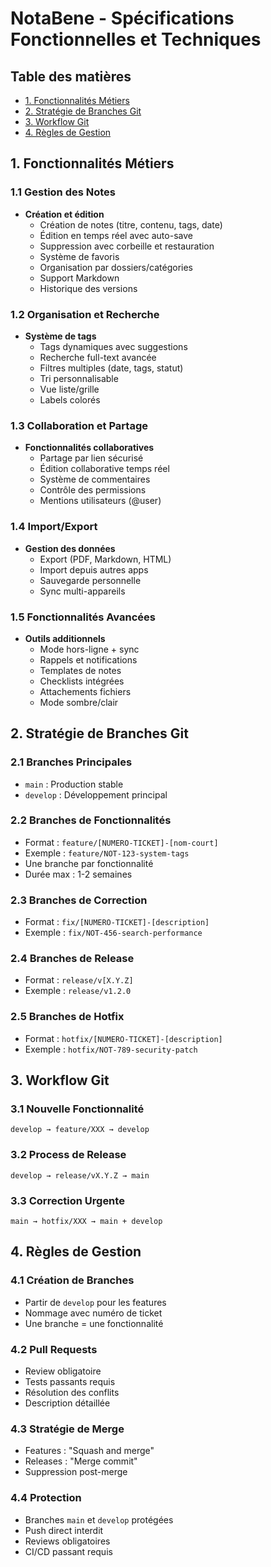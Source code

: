 # NotaBene - Spécifications Fonctionnelles et Techniques

## Table des matières
- [1. Fonctionnalités Métiers](#1-fonctionnalités-métiers)
- [2. Stratégie de Branches Git](#2-stratégie-de-branches-git)
- [3. Workflow Git](#3-workflow-git)
- [4. Règles de Gestion](#4-règles-de-gestion)

## 1. Fonctionnalités Métiers

### 1.1 Gestion des Notes
- **Création et édition**
  - Création de notes (titre, contenu, tags, date)
  - Édition en temps réel avec auto-save
  - Suppression avec corbeille et restauration
  - Système de favoris
  - Organisation par dossiers/catégories
  - Support Markdown
  - Historique des versions

### 1.2 Organisation et Recherche
- **Système de tags**
  - Tags dynamiques avec suggestions
  - Recherche full-text avancée
  - Filtres multiples (date, tags, statut)
  - Tri personnalisable
  - Vue liste/grille
  - Labels colorés

### 1.3 Collaboration et Partage
- **Fonctionnalités collaboratives**
  - Partage par lien sécurisé
  - Édition collaborative temps réel
  - Système de commentaires
  - Contrôle des permissions
  - Mentions utilisateurs (@user)

### 1.4 Import/Export
- **Gestion des données**
  - Export (PDF, Markdown, HTML)
  - Import depuis autres apps
  - Sauvegarde personnelle
  - Sync multi-appareils

### 1.5 Fonctionnalités Avancées
- **Outils additionnels**
  - Mode hors-ligne + sync
  - Rappels et notifications
  - Templates de notes
  - Checklists intégrées
  - Attachements fichiers
  - Mode sombre/clair

## 2. Stratégie de Branches Git

### 2.1 Branches Principales
- `main` : Production stable
- `develop` : Développement principal

### 2.2 Branches de Fonctionnalités
- Format : `feature/[NUMERO-TICKET]-[nom-court]`
- Exemple : `feature/NOT-123-system-tags`
- Une branche par fonctionnalité
- Durée max : 1-2 semaines

### 2.3 Branches de Correction
- Format : `fix/[NUMERO-TICKET]-[description]`
- Exemple : `fix/NOT-456-search-performance`

### 2.4 Branches de Release
- Format : `release/v[X.Y.Z]`
- Exemple : `release/v1.2.0`

### 2.5 Branches de Hotfix
- Format : `hotfix/[NUMERO-TICKET]-[description]`
- Exemple : `hotfix/NOT-789-security-patch`

## 3. Workflow Git

### 3.1 Nouvelle Fonctionnalité
```
develop → feature/XXX → develop
```

### 3.2 Process de Release
```
develop → release/vX.Y.Z → main
```

### 3.3 Correction Urgente
```
main → hotfix/XXX → main + develop
```

## 4. Règles de Gestion

### 4.1 Création de Branches
- Partir de `develop` pour les features
- Nommage avec numéro de ticket
- Une branche = une fonctionnalité

### 4.2 Pull Requests
- Review obligatoire
- Tests passants requis
- Résolution des conflits
- Description détaillée

### 4.3 Stratégie de Merge
- Features : "Squash and merge"
- Releases : "Merge commit"
- Suppression post-merge

### 4.4 Protection
- Branches `main` et `develop` protégées
- Push direct interdit
- Reviews obligatoires
- CI/CD passant requis 